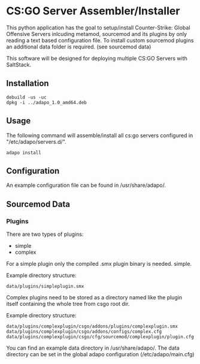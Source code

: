 # CS:GO Server Assembler/Installer

This python application has the goal to setup/install Counter-Strike: Global Offensive Servers inlcuding metamod, sourcemod and its plugins by only reading a text based configuration file.
To install custom sourcemod plugins an additional data folder is required. (see sourcemod data)

This software will be designed for deploying multiple CS:GO Servers with SaltStack.

## Installation

    debuild -us -uc
    dpkg -i ../adapo_1.0_amd64.deb

## Usage

The following command will assemble/install all cs:go servers configured in "/etc/adapo/servers.d/".

    adapo install

## Configuration

An example configuration file can be found in /usr/share/adapo/.


## Sourcemod Data
### Plugins
There are two types of plugins:
  - simple
  - complex

For a simple plugin only the compiled .smx plugin binary is needed. simple.

Example directory structure:

    data/plugins/simpleplugin.smx

Complex plugins need to be stored as a directory named like the plugin itself containing the whole tree from csgo root dir.

Example directory structure:

    data/plugins/complexplugin/csgo/addons/plugins/complexplugin.smx
    data/plugins/complexplugin/csgo/addons/configs/complex.cfg
    data/plugins/complexplugin/csgo/cfg/sourcemod/complexplugin/plugin.cfg

You can find an example data directory in /usr/share/adapo/.
The data directory can be set in the global adapo configuration (/etc/adapo/main.cfg)
